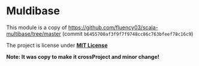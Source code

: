 # Muldibase

This module is a copy of https://github.com/fluency03/scala-multibase/tree/master (commit `b6455700af3f9f7f9748cc86c763bfeef78c16c9`)

The project is license under [**MIT License**](https://github.com/fluency03/scala-multibase/blob/master/LICENSE)


**Note: It was copy to make it crossProject and minor change!**
